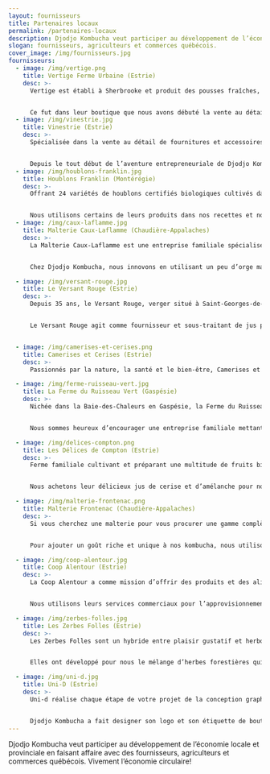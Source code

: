 ```yaml
---
layout: fournisseurs
title: Partenaires locaux
permalink: /partenaires-locaux
description: Djodjo Kombucha veut participer au développement de l’économie locale et provinciale en faisant affaire avec des fournisseurs, agriculteurs et commerces québécois. Vivement l’économie circulaire!
slogan: fournisseurs, agriculteurs et commerces québécois.
cover_image: /img/fournisseurs.jpg
fournisseurs:
  - image: /img/vertige.png
    title: Vertige Ferme Urbaine (Estrie)
    desc: >-  
      Vertige est établi à Sherbrooke et produit des pousses fraîches, énergisantes et certifiées biologiques. C’est une entreprise en pleine croissance distribuant aussi des produits alimentaires santé dans plusieurs régions du Québec.


      Ce fut dans leur boutique que nous avons débuté la vente au détail. Merci à Ashley et David d’avoir reconnu le caractère unique de notre kombucha et d’avoir été les tout premiers à faire connaître nos produits aux Sherbrookois.
  - image: /img/vinestrie.jpg
    title: Vinestrie (Estrie)
    desc: >-
      Spécialisée dans la vente au détail de fournitures et accessoires destinés à la vinification et au brassage domestique, Vinestrie vous informe, vous conseille et vous assiste afin que toutes vos cuvées et chacun de vos brassins soient réussis à la perfection.


      Depuis le tout début de l’aventure entrepreneuriale de Djodjo Kombucha, Patrick et son équipe nous ont aidés avec ses conseils en brassage et avec son offre complète d’équipement artisanale pouvant être utilisée pour la production de kombucha. Merci pour leur confiance et son enthousiasme à devenir mes 2e et 3e points de vente à Sherbrooke.
  - image: /img/houblons-franklin.jpg
    title: Houblons Franklin (Montérégie)
    desc: >-
      Offrant 24 variétés de houblons certifiés biologiques cultivés dans la vallée de Châteauguay en Montérégie, Houblon Franklin fournit autant les brasseurs québécois avec plusieurs gammes de houblon que les agriculteurs amateurs avec des plants de houblon, le matériel et les conseils pour réussir leur culture.


      Nous utilisons certains de leurs produits dans nos recettes et nous remercions Martin pour ses conseils nous ayant permis d’améliorer notre procédé d’infusion du houblon.
  - image: /img/caux-laflamme.jpg
    title: Malterie Caux-Laflamme (Chaudière-Appalaches)
    desc: >-
      La Malterie Caux-Laflamme est une entreprise familiale spécialisée dans les malts pâles ayant à cœur de créer une chaîne de valeur dans le but de rapprocher les brasseurs des producteurs de grains.  De la production de la matière première jusqu’au traitement du malt, en passant par le trempage, la germination et le touraillage, le tout est fait au Québec pour offrir un produit constant de qualité supérieure.


      Chez Djodjo Kombucha, nous innovons en utilisant un peu d’orge maltée pâle pour nourrir notre culture de kombucha et ainsi réduire notre utilisation d’ingrédients importés tels le thé et le sucre. Moins d’ingrédients importés = moins de gaz à effet de serre. Nous avons opté pour un malt québécois produit par une famille passionnée d’offrir un produit de qualité et portant aussi les valeurs de notre entreprise.

  - image: /img/versant-rouge.jpg
    title: Le Versant Rouge (Estrie)
    desc: >-
      Depuis 35 ans, le Versant Rouge, verger situé à Saint-Georges-de-Windsor, est une entreprise spécialisée dans la culture et la transformation de pommes, de fraises et autres fruits en confitures, gelées, beurres et jus.	Tous les produits sont transformés dans la ferme familiale du Versant Rouge.


      Le Versant Rouge agit comme fournisseur et sous-traitant de jus pour Djodjo Kombucha. Nous sommes fiers de faire affaire avec une entreprise familiale de la région ayant converti ses opérations au biologique en 2011. Toujours un plaisir de collaborer avec le sympathique Donald.


  - image: /img/camerises-et-cerises.png
    title: Camerises et Cerises (Estrie)
    desc: >-
      Passionnés par la nature, la santé et le bien-être, Camerises et Cerises ont planté plus de 500 cerisiers et 2000 camerisiers. Ils offrent une multitude de produits santé de qualité et en harmonie avec la nature. Ils sont certifiés biologiques et nous fournissent en camerise.

  - image: /img/ferme-ruisseau-vert.jpg
    title: La Ferme du Ruisseau Vert (Gaspésie)
    desc: >-
      Nichée dans la Baie-des-Chaleurs en Gaspésie, la Ferme du Ruisseau Vert cultive de façon biologique neuf variétés de houblon de manière consciencieuse de l’environnement et des gens.


      Nous sommes heureux d’encourager une entreprise familiale mettant de l’avant les mêmes valeurs sociales et environnementales. De plus, leurs houblons sont de très bonne qualité et leur service est rapide.

  - image: /img/delices-compton.png
    title: Les Délices de Compton (Estrie)
    desc: >-
      Ferme familiale cultivant et préparant une multitude de fruits biologiques dans son verger:  cerises griottes dénoyautées, camerises, amélanches qui sont offerts congelés ou transformés ainsi que des fruits frais de verger en saison.


      Nous achetons leur délicieux jus de cerise et d’amélanche pour notre kombucha à ces saveurs.

  - image: /img/malterie-frontenac.png
    title: Malterie Frontenac (Chaudière-Appalaches)
    desc: >-
      Si vous cherchez une malterie pour vous procurer une gamme complète de malt de base et de malt aromatique issue du terroir québécois autant dans le biologique que dans le conventionnel, Malterie Frontenac est le meilleur distributeur de cela au Québec.


      Pour ajouter un goût riche et unique à nos kombucha, nous utilisons un soupçon de malt aromatique ayant subi différents niveaux de torréfaction selon la saveur de kombucha avec lequel nous l’associons. Malterie Frontenac satisfait nos besoins avec son grand choix de malt biologique.

  - image: /img/coop-alentour.jpg
    title: Coop Alentour (Estrie)
    desc: >-
      La Coop Alentour a comme mission d’offrir des produits et des aliments naturels et biologiques de qualité supérieure, à des prix compétitifs avec un service personnalisé, fiable et courtois. Le tout au bon moment et en bonne quantité.


      Nous utilisons leurs services commerciaux pour l’approvisionnement en certains ingrédients biologiques pour nos kombucha.

  - image: /img/zerbes-folles.jpg
    title: Les Zerbes Folles (Estrie)
    desc: >-
      Les Zerbes Folles sont un hybride entre plaisir gustatif et herboristerie traditionnelle. Une entreprise de distribution et de vente au détail de produits d'infusion. Offrant des thés, tisanes et chocolats chauds, l'équipe innove par la recherche de produits émergents et se distingue en concevant des recettes uniques et audacieuses. Visant à favoriser la santé et le respect de l'environnement, Les Zerbes Folles choisissent consciencieusement les produits utilisés en priorisant les options biologiques, locales, écologiques et équitables. Plusieurs plantes sont cueillies par l'équipe alors que d'autres sont cultivés par des fermes biologiques estriennes ou encore viennent de fournisseurs spécialisés à travers le monde.


      Elles ont développé pour nous le mélange d’herbes forestières qui est utilisé dans le kombucha Fraîcheur Forestière en combinaison avec du houblon québécois.

  - image: /img/uni-d.jpg
    title: Uni-D (Estrie)
    desc: >-
      Uni-d réalise chaque étape de votre projet de la conception graphique à l’impression, de la création de votre site web ou de vos objets promotionnels en passant par la gestion de vos média sociaux.


      Djodjo Kombucha a fait designer son logo et son étiquette de bouteille chez Uni-D. Nous y faisons aussi régulièrement imprimer des autocollants et des affiches. Ils effectuent nos mandats rapidement et sont à l’écoute de nos besoins.
---
```


Djodjo Kombucha veut participer au développement de l’économie locale et provinciale en faisant affaire avec des fournisseurs, agriculteurs et commerces québécois. Vivement l’économie circulaire!
